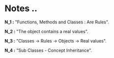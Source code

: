 # Notes ..

**N_1 :** "Functions, Methods and Classes : Are Rules".

**N_2 :** "The object contains a real values".

**N_3 :** "Classes -> Rules -> Objects -> Real values".

**N_4 :** "Sub Classes - Concept Inheritance".
